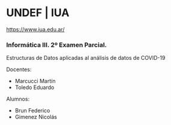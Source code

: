 # UNDEF | IUA 
https://www.iua.edu.ar/
### Informática III. 2º Examen Parcial.
Estructuras de Datos aplicadas al análisis de datos de COVID-19

Docentes:
* Marcucci Martín
* Toledo Eduardo

Alumnos:
* Brun Federico
* Gimenez Nicolás



